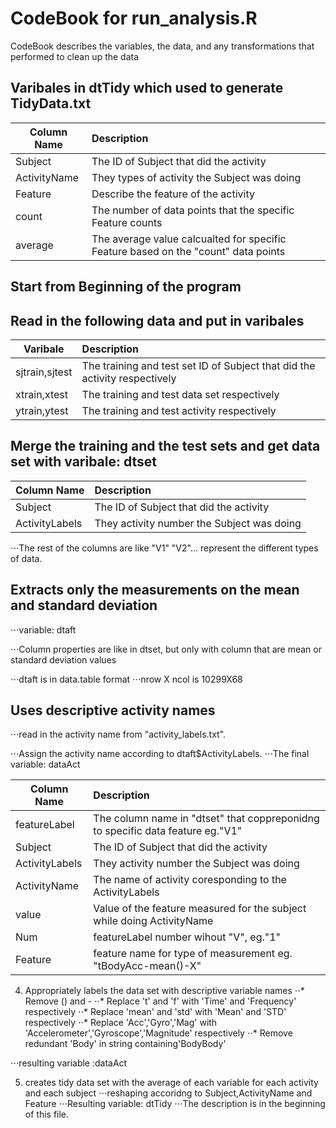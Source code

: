 CodeBook for run_analysis.R
===========================
 CodeBook describes the variables, the data, and any transformations that performed to clean up the data
 
 Varibales in dtTidy which used to generate TidyData.txt
-----------------------


| Column Name   |     Description       |
| ------------- |:-------------| 
| Subject      |The ID of Subject that did the activity | 
| ActivityName      |They types of activity the Subject was doing      | 
| Feature | Describe the feature of the activity      |
| count    | The number of data points that the specific Feature counts|
| average  | The average value calcualted for specific Feature based on the "count" data points|

Start from Beginning of the program
-----------------------------------
Read in the following data and put in varibales
----------------------------------------------


| Varibale   |     Description       |
| ------------- |:-------------| 
| sjtrain,sjtest |The training and test set ID of Subject that did the activity respectively | 
| xtrain,xtest |The training and test data set respectively     | 
| ytrain,ytest |The training and test activity respectively    |

Merge the training and the test sets and get data set with varibale: dtset
--------------------------------------------------------------------------

| Column Name   |     Description       |
| ------------- |:-------------| 
| Subject      |The ID of Subject that did the activity | 
| ActivityLabels   |They activity number the Subject was doing      | 

⋅⋅⋅The rest of the columns are like "V1" "V2"... represent the different types of data.

Extracts only the measurements on the mean and standard deviation 
-----------------------------------------------------------------
⋅⋅⋅variable: dtaft

⋅⋅⋅Column properties are like in dtset, but only with column that are mean or standard deviation values

⋅⋅⋅dtaft is in data.table format
⋅⋅⋅nrow X ncol is 10299X68


Uses descriptive activity names
--------------------------------

⋅⋅⋅read in the activity name from "activity_labels.txt".

⋅⋅⋅Assign the activity name according to dtaft$ActivityLabels.
⋅⋅⋅The final variable: dataAct


| Column Name   |     Description       |
| ------------- |:-------------| 
| featureLabel | The column name in "dtset" that coppreponidng to specific data feature eg."V1"|
| Subject      |The ID of Subject that did the activity | 
| ActivityLabels   |They activity number the Subject was doing      | 
| ActivityName  | The name of activity coresponding to the ActivityLabels|
| value |Value of the feature measured for the subject while doing ActivityName| 
|Num|featureLabel number wihout "V", eg."1"|
|Feature| feature name for type of measurement eg. "tBodyAcc-mean()-X"|

4. Appropriately labels the data set with descriptive variable names
⋅⋅* Remove () and -
⋅⋅* Replace 't' and 'f' with 'Time' and 'Frequency' respectively
⋅⋅* Replace 'mean' and 'std' with 'Mean' and 'STD' respectively
⋅⋅* Replace 'Acc','Gyro','Mag' with 'Accelerometer','Gyroscope','Magnitude' respectively
⋅⋅* Remove redundant 'Body' in string containing'BodyBody'

⋅⋅⋅resulting variable :dataAct

5. creates tidy data set with the average of each variable for each activity and each subject
⋅⋅⋅reshaping accoridng to Subject,ActivityName and Feature
⋅⋅⋅Resulting variable: dtTidy
⋅⋅⋅The description is in the beginning of this file.
